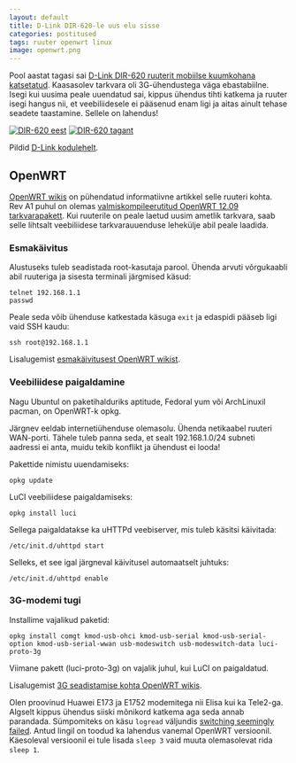 ```yaml
---
layout: default
title: D-Link DIR-620-le uus elu sisse
categories: postitused
tags: ruuter openwrt linux
image: openwrt.png
---
```


Pool aastat tagasi sai [D-Link DIR-620 ruuterit mobiilse kuumkohana katsetatud](http://raidok.blogspot.com/2012/02/mobiilne-internet-d-link-dir-620.html). Kaasasolev tarkvara oli 3G-ühendustega väga ebastabiilne. Isegi kui uusima peale uuendatud sai, kippus ühendus tihti katkema ja ruuter isegi hangus nii, et veebiliidesele ei pääsenud enam ligi ja aitas ainult tehase seadete taastamine. Sellele on lahendus!

[![DIR-620 eest](p-DIR-620_Front.jpg)](DIR-620_Front.jpg) [![DIR-620 tagant](p-DIR-620_Back.jpg)](DIR-620_Back.jpg)

Pildid [D-Link kodulehelt](http://www.dlink.ru/ee/products/2/1357.html).

## OpenWRT

[OpenWRT wikis](http://wiki.openwrt.org/toh/d-link/dir-620) on pühendatud informatiivne artikkel selle ruuteri kohta. Rev A1 puhul on olemas [valmiskompileerutitud OpenWRT 12.09 tarkvarapakett](http://downloads.openwrt.org/attitude_adjustment/12.09/ramips/rt305x/openwrt-ramips-rt305x-dir-620-a1-squashfs-sysupgrade.bin). Kui ruuterile on peale laetud uusim ametlik tarkvara, saab selle lihtsalt veebiliidese tarkvarauuenduse lehekülje abil peale laadida.

### Esmakäivitus

Alustuseks tuleb seadistada root-kasutaja parool. Ühenda arvuti võrgukaabli abil ruuteriga ja sisesta terminali järgmised käsud:

    telnet 192.168.1.1
    passwd

Peale seda võib ühenduse katkestada käsuga `exit` ja edaspidi pääseb ligi vaid SSH kaudu:

    ssh root@192.168.1.1

Lisalugemist [esmakäivitusest OpenWRT wikist](http://wiki.openwrt.org/doc/howto/firstlogin).

### Veebiliidese paigaldamine

Nagu Ubuntul on paketihalduriks aptitude, Fedoral yum või ArchLinuxil pacman, on OpenWRT-k opkg.

Järgnev eeldab internetiühenduse olemasolu. Ühenda netikaabel ruuteri WAN-porti. Tähele tuleb panna seda, et sealt 192.168.1.0/24 subneti aadressi ei anta, muidu tekib konflikt ja ühendust ei looda!

Pakettide nimistu uuendamiseks:

    opkg update

LuCI veebiliidese paigaldamiseks:

    opkg install luci

Sellega paigaldatakse ka uHTTPd veebiserver, mis tuleb käsitsi käivitada:

    /etc/init.d/uhttpd start

Selleks, et see igal järgneval käivitusel automaatselt juhtuks:

    /etc/init.d/uhttpd enable

### 3G-modemi tugi

Installime vajalikud paketid:

    opkg install comgt kmod-usb-ohci kmod-usb-serial kmod-usb-serial-option kmod-usb-serial-wwan usb-modeswitch usb-modeswitch-data luci-proto-3g

Viimane pakett (luci-proto-3g) on vajalik juhul, kui LuCI on paigaldatud.

Lisalugemist [3G seadistamise kohta OpenWRT wikis](http://wiki.openwrt.org/doc/recipes/3gdongle).

Olen proovinud Huawei E173 ja E1752 modemitega nii Elisa kui ka Tele2-ga. Algselt kippus ühendus siiski mõnikord katkema aga seda annab parandada. Sümpomiteks on käsu `logread` väljundis [switching seemingly failed](https://dev.openwrt.org/ticket/10475). Antud lingil on toodud ka lahendus vanemal OpenWRT versioonil. Käesoleval versioonil ei tule lisada `sleep 3` vaid muuta olemasolevat rida `sleep 1`.

